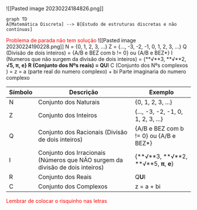 ![[Pasted image 20230224184826.png]]

``` mermaid
graph TD
A[Matemática Discreta] --> B[Estudo de estruturas discretas e não contínuas]
```


<span style="color: red">Problema de parada não tem solução</span>
![[Pasted image 20230224190228.png]]
N = {0, 1, 2, 3, ...}
Z = {..., -3, -2, -1, 0, 1, 2, 3, ...}
Q (Divisão de dois inteiros) = {A/B e BEZ com b != 0} ou {A/B e BEZ*}
I (Numeros que não surgem da divisão de dois inteiros) = {**√**3, **√**2, **√**5, **π**,  **e**} 
R (Conjunto dos Nºs reais) = Q**U**I
C (Conjunto dos Nºs complexos ) = z = a (parte real do numero complexo) + bi Parte imaginaria do numero complexo


| Símbolo | Descrição                                                                     | Exemplo                                 |
| ------- | ----------------------------------------------------------------------------- | --------------------------------------- |
| N       | Conjunto dos Naturais                                                         | {0, 1, 2, 3, ...}                       |
| Z       | Conjunto dos Inteiros                                                         | {..., -3, -2, -1, 0, 1, 2, 3, ...}      |
| Q       | Conjunto dos Racionais (Divisão de dois inteiros)                             | {A/B e BEZ com b != 0} ou {A/B e BEZ*}  |
| I       | Conjunto dos Irracionais (Números que NÃO surgem da divisão de dois inteiros) | {**√**3, **√**2, **√**5, **π**,  **e**} |
| R       | Conjunto dos Reais                                                            | Q**U**I                                 |
| C       | Conjunto dos Complexos                                                        | z = a + bi                              |

<span style="color: red">Lembrar de colocar o risquinho nas letras</span>

